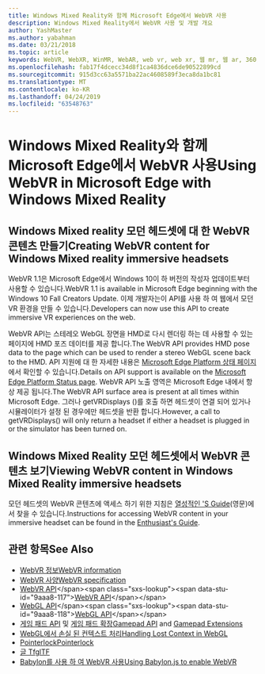 ```yaml
---
title: Windows Mixed Reality와 함께 Microsoft Edge에서 WebVR 사용
description: Windows Mixed Reality에서 WebVR 사용 및 개발 개요
author: YashMaster
ms.author: yabahman
ms.date: 03/21/2018
ms.topic: article
keywords: WebVR, WebXR, WinMR, WebAR, web vr, web xr, 웹 mr, 웹 ar, 360, 360 비디오, 360 비디오, 360 photo, 360 사진, 360 콘텐츠, 몰입 형 웹, immersiveweb, IW
ms.openlocfilehash: fab17f4dcecc34d8f1ca4836dce6de90522899cd
ms.sourcegitcommit: 915d3cc63a5571ba22ac4608589f3eca8da1bc81
ms.translationtype: MT
ms.contentlocale: ko-KR
ms.lasthandoff: 04/24/2019
ms.locfileid: "63548763"
---
```

# <a name="using-webvr-in-microsoft-edge-with-windows-mixed-reality"></a><span data-ttu-id="9aaa8-104">Windows Mixed Reality와 함께 Microsoft Edge에서 WebVR 사용</span><span class="sxs-lookup"><span data-stu-id="9aaa8-104">Using WebVR in Microsoft Edge with Windows Mixed Reality</span></span>

## <a name="creating-webvr-content-for-windows-mixed-reality-immersive-headsets"></a><span data-ttu-id="9aaa8-105">Windows Mixed reality 모던 헤드셋에 대 한 WebVR 콘텐츠 만들기</span><span class="sxs-lookup"><span data-stu-id="9aaa8-105">Creating WebVR content for Windows Mixed reality immersive headsets</span></span>

<span data-ttu-id="9aaa8-106">WebVR 1.1은 Microsoft Edge에서 Windows 10이 하 버전의 작성자 업데이트부터 사용할 수 있습니다.</span><span class="sxs-lookup"><span data-stu-id="9aaa8-106">WebVR 1.1 is available in Microsoft Edge beginning with the Windows 10 Fall Creators Update.</span></span> <span data-ttu-id="9aaa8-107">이제 개발자는이 API를 사용 하 여 웹에서 모던 VR 환경을 만들 수 있습니다.</span><span class="sxs-lookup"><span data-stu-id="9aaa8-107">Developers can now use this API to create immersive VR experiences on the web.</span></span>

<span data-ttu-id="9aaa8-108">WebVR API는 스테레오 WebGL 장면을 HMD로 다시 렌더링 하는 데 사용할 수 있는 페이지에 HMD 포즈 데이터를 제공 합니다.</span><span class="sxs-lookup"><span data-stu-id="9aaa8-108">The WebVR API provides HMD pose data to the page which can be used to render a stereo WebGL scene back to the HMD.</span></span> <span data-ttu-id="9aaa8-109">API 지원에 대 한 자세한 내용은 [Microsoft Edge Platform 상태 페이지](https://developer.microsoft.com/microsoft-edge/platform/status/webvr/)에서 확인할 수 있습니다.</span><span class="sxs-lookup"><span data-stu-id="9aaa8-109">Details on API support is available on the [Microsoft Edge Platform Status page](https://developer.microsoft.com/microsoft-edge/platform/status/webvr/).</span></span> <span data-ttu-id="9aaa8-110">WebVR API 노출 영역은 Microsoft Edge 내에서 항상 제공 됩니다.</span><span class="sxs-lookup"><span data-stu-id="9aaa8-110">The WebVR API surface area is present at all times within Microsoft Edge.</span></span> <span data-ttu-id="9aaa8-111">그러나 getVRDisplays ()를 호출 하면 헤드셋이 연결 되어 있거나 시뮬레이터가 설정 된 경우에만 헤드셋을 반환 합니다.</span><span class="sxs-lookup"><span data-stu-id="9aaa8-111">However, a call to getVRDisplays() will only return a headset if either a headset is plugged in or the simulator has been turned on.</span></span>

## <a name="viewing-webvr-content-in-windows-mixed-reality-immersive-headsets"></a><span data-ttu-id="9aaa8-112">Windows Mixed Reality 모던 헤드셋에서 WebVR 콘텐츠 보기</span><span class="sxs-lookup"><span data-stu-id="9aaa8-112">Viewing WebVR content in Windows Mixed Reality immersive headsets</span></span>

<span data-ttu-id="9aaa8-113">모던 헤드셋의 WebVR 콘텐츠에 액세스 하기 위한 지침은 [열성적인 'S Guide](https://docs.microsoft.com/windows/mixed-reality/enthusiast-guide/webvr)(영문)에서 찾을 수 있습니다.</span><span class="sxs-lookup"><span data-stu-id="9aaa8-113">Instructions for accessing WebVR content in your immersive headset can be found in the [Enthusiast's Guide](https://docs.microsoft.com/windows/mixed-reality/enthusiast-guide/webvr).</span></span>

## <a name="see-also"></a><span data-ttu-id="9aaa8-114">관련 항목</span><span class="sxs-lookup"><span data-stu-id="9aaa8-114">See Also</span></span>
* [<span data-ttu-id="9aaa8-115">WebVR 정보</span><span class="sxs-lookup"><span data-stu-id="9aaa8-115">WebVR information</span></span>](http://webvr.info)
* [<span data-ttu-id="9aaa8-116">WebVR 사양</span><span class="sxs-lookup"><span data-stu-id="9aaa8-116">WebVR specification</span></span>](https://w3c.github.io/webvr/)
* <span data-ttu-id="9aaa8-117">[WebVR API](https://msdn.microsoft.com/library/mt806281(v=vs.85).aspx)</span><span class="sxs-lookup"><span data-stu-id="9aaa8-117">[WebVR API](https://msdn.microsoft.com/library/mt806281(v=vs.85).aspx)</span></span>
* <span data-ttu-id="9aaa8-118">[WebGL API](https://msdn.microsoft.com/library/bg182648(v=vs.85).aspx)</span><span class="sxs-lookup"><span data-stu-id="9aaa8-118">[WebGL API](https://msdn.microsoft.com/library/bg182648(v=vs.85).aspx)</span></span>
* <span data-ttu-id="9aaa8-119">[게임 패드 API](https://msdn.microsoft.com/library/dn743630(v=vs.85).aspx) 및 [게임 패드 확장](https://w3c.github.io/gamepad/extensions.html)</span><span class="sxs-lookup"><span data-stu-id="9aaa8-119">[Gamepad API](https://msdn.microsoft.com/library/dn743630(v=vs.85).aspx) and [Gamepad Extensions](https://w3c.github.io/gamepad/extensions.html)</span></span>
* [<span data-ttu-id="9aaa8-120">WebGL에서 손실 된 컨텍스트 처리</span><span class="sxs-lookup"><span data-stu-id="9aaa8-120">Handling Lost Context in WebGL</span></span>](https://www.khronos.org/webgl/wiki/HandlingContextLost)
* [<span data-ttu-id="9aaa8-121">Pointerlock</span><span class="sxs-lookup"><span data-stu-id="9aaa8-121">Pointerlock</span></span>](http://www.w3.org/TR/pointerlock/)
* [<span data-ttu-id="9aaa8-122">글 Tf</span><span class="sxs-lookup"><span data-stu-id="9aaa8-122">glTF</span></span>](https://www.khronos.org/gltf)
* [<span data-ttu-id="9aaa8-123">Babylon를 사용 하 여 WebVR 사용</span><span class="sxs-lookup"><span data-stu-id="9aaa8-123">Using Babylon.js to enable WebVR</span></span>](https://docs.microsoft.com/windows/uwp/get-started/adding-webvr-to-a-babylonjs-game)

